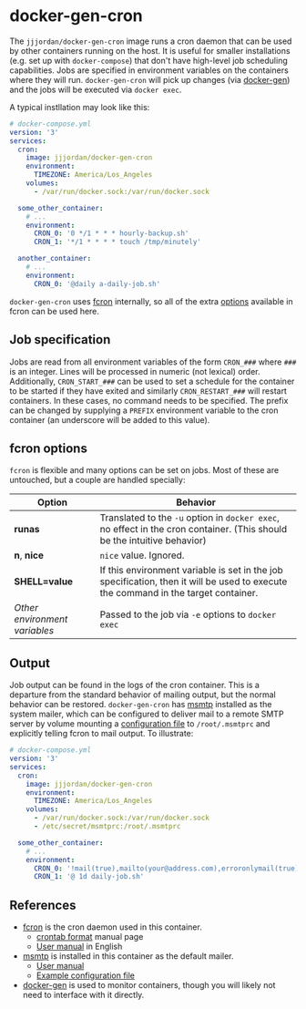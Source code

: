 # docker-gen-cron
The `jjjordan/docker-gen-cron` image runs a cron daemon that can be used by other containers running on the host. It is useful for smaller installations (e.g. set up with `docker-compose`) that don't have high-level job scheduling capabilities. Jobs are specified in environment variables on the containers where they will run. `docker-gen-cron` will pick up changes (via [docker-gen](https://github.com/jwilder/docker-gen)) and the jobs will be executed via `docker exec`.

A typical instllation may look like this:

```yaml
# docker-compose.yml
version: '3'
services:
  cron:
    image: jjjordan/docker-gen-cron
    environment:
      TIMEZONE: America/Los_Angeles
    volumes:
      - /var/run/docker.sock:/var/run/docker.sock

  some_other_container:
    # ...
    environment:
      CRON_0: '0 */1 * * * hourly-backup.sh'
      CRON_1: '*/1 * * * * touch /tmp/minutely'

  another_container:
    # ...
    environment:
      CRON_0: '@daily a-daily-job.sh'
```

`docker-gen-cron` uses [fcron](http://fcron.free.fr/) internally, so all of the extra [options](http://fcron.free.fr/doc/en/fcrontab.5.html) available in fcron can be used here.

## Job specification
Jobs are read from all environment variables of the form `CRON_###` where `###` is an integer.  Lines will be processed in numeric (not lexical) order.  Additionally, `CRON_START_###` can be used to set a schedule for the container to be started if they have exited and similarly `CRON_RESTART_###` will restart containers.  In these cases, no command needs to be specified.  The prefix can be changed by supplying a `PREFIX` environment variable to the cron container (an underscore will be added to this value).

## fcron options
`fcron` is flexible and many options can be set on jobs. Most of these are untouched, but a couple are handled specially:

| Option | Behavior |
| ------ | ------------- |
| **runas** | Translated to the `-u` option in `docker exec`, no effect in the cron container. (This should be the intuitive behavior) |
| **n**, **nice** | `nice` value. Ignored. |
| **SHELL=value** | If this environment variable is set in the job specification, then it will be used to execute the command in the target container. |
| *Other environment variables* | Passed to the job via `-e` options to `docker exec` |

## Output
Job output can be found in the logs of the cron container.  This is a departure from the standard behavior of mailing output, but the normal behavior can be restored. `docker-gen-cron` has [msmtp](https://marlam.de/msmtp/) installed as the system mailer, which can be configured to deliver mail to a remote SMTP server by volume mounting a [configuration file](https://marlam.de/msmtp/msmtprc.txt) to `/root/.msmtprc` and explicitly telling fcron to mail output.  To illustrate:

```yaml
# docker-compose.yml
version: '3'
services:
  cron:
    image: jjjordan/docker-gen-cron
    environment:
      TIMEZONE: America/Los_Angeles
    volumes:
      - /var/run/docker.sock:/var/run/docker.sock
      - /etc/secret/msmtprc:/root/.msmtprc

  some_other_container:
    # ...
    environment:
      CRON_0: '!mail(true),mailto(your@address.com),erroronlymail(true)'
      CRON_1: '@ 1d daily-job.sh'
```

## References
* [fcron](http://fcron.free.fr/) is the cron daemon used in this container.
  * [crontab format](http://fcron.free.fr/doc/en/fcrontab.5.html) manual page
  * [User manual](http://fcron.free.fr/doc/en/index.html) in English
* [msmtp](https://marlam.de/msmtp/) is installed in this container as the default mailer.
  * [User manual](https://marlam.de/msmtp/msmtp.html)
  * [Example configuration file](https://marlam.de/msmtp/msmtp.html#Examples)
* [docker-gen](https://github.com/jwilder/docker-gen) is used to monitor containers, though you will likely not need to interface with it directly.